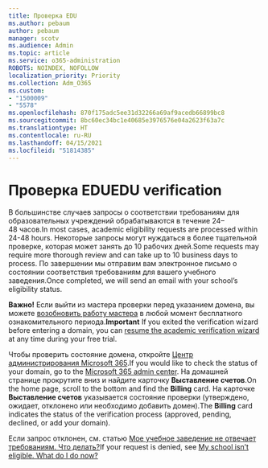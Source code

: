 ```yaml
---
title: Проверка EDU
ms.author: pebaum
author: pebaum
manager: scotv
ms.audience: Admin
ms.topic: article
ms.service: o365-administration
ROBOTS: NOINDEX, NOFOLLOW
localization_priority: Priority
ms.collection: Adm_O365
ms.custom:
- "1500009"
- "5578"
ms.openlocfilehash: 870f175adc5ee31d32266a69af9acedb66899bc8
ms.sourcegitcommit: 8bc60ec34bc1e40685e3976576e04a2623f63a7c
ms.translationtype: HT
ms.contentlocale: ru-RU
ms.lasthandoff: 04/15/2021
ms.locfileid: "51814385"
---
```

# <a name="edu-verification"></a><span data-ttu-id="f62a6-102">Проверка EDU</span><span class="sxs-lookup"><span data-stu-id="f62a6-102">EDU verification</span></span>

<span data-ttu-id="f62a6-103">В большинстве случаев запросы о соответствии требованиям для образовательных учреждений обрабатываются в течение 24–48 часов.</span><span class="sxs-lookup"><span data-stu-id="f62a6-103">In most cases, academic eligibility requests are processed within 24-48 hours.</span></span> <span data-ttu-id="f62a6-104">Некоторые запросы могут нуждаться в более тщательной проверке, которая может занять до 10 рабочих дней.</span><span class="sxs-lookup"><span data-stu-id="f62a6-104">Some requests may require more thorough review and can take up to 10 business days to process.</span></span> <span data-ttu-id="f62a6-105">По завершении мы отправим вам электронное письмо о состоянии соответствия требованиям для вашего учебного заведения.</span><span class="sxs-lookup"><span data-stu-id="f62a6-105">Once completed, we will send an email with your school’s eligibility status.</span></span>

<span data-ttu-id="f62a6-106">**Важно!** Если выйти из мастера проверки перед указанием домена, вы можете [возобновить работу мастера](https://go.microsoft.com/fwlink/p/?linkid=2135255) в любой момент бесплатного ознакомительного периода.</span><span class="sxs-lookup"><span data-stu-id="f62a6-106">**Important** If you exited the verification wizard before entering a domain, you can [resume the academic verification wizard](https://go.microsoft.com/fwlink/p/?linkid=2135255) at any time during your free trial.</span></span>

<span data-ttu-id="f62a6-107">Чтобы проверить состояние домена, откройте [Центр администрирования Microsoft 365](https://go.microsoft.com/fwlink/p/?linkid=2024339).</span><span class="sxs-lookup"><span data-stu-id="f62a6-107">If you would like to check the status of your domain, go to the [Microsoft 365 admin center](https://go.microsoft.com/fwlink/p/?linkid=2024339).</span></span> <span data-ttu-id="f62a6-108">На домашней странице прокрутите вниз и найдите карточку **Выставление счетов**.</span><span class="sxs-lookup"><span data-stu-id="f62a6-108">On the home page, scroll to the bottom and find the **Billing** card.</span></span> <span data-ttu-id="f62a6-109">На карточке **Выставление счетов** указывается состояние проверки (утверждено, ожидает, отклонено или необходимо добавить домен).</span><span class="sxs-lookup"><span data-stu-id="f62a6-109">The **Billing** card indicates the status of the verification process (approved, pending, declined, or add your domain).</span></span>

<span data-ttu-id="f62a6-110">Если запрос отклонен, см. статью [Мое учебное заведение не отвечает требованиям. Что делать?](https://docs.microsoft.com/microsoft-365/commerce/subscriptions/verify-academic-eligibility#my-school-isnt-eligible-what-do-i-do-now)</span><span class="sxs-lookup"><span data-stu-id="f62a6-110">If your request is denied, see [My school isn’t eligible. What do I do now?](https://docs.microsoft.com/microsoft-365/commerce/subscriptions/verify-academic-eligibility#my-school-isnt-eligible-what-do-i-do-now)</span></span>